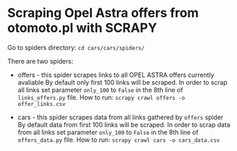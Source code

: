 # Scraping Opel Astra offers from otomoto.pl with SCRAPY

Go to spiders directory:
```cd cars/cars/spiders/```

There are two spiders:

- offers - this spider scrapes links to all OPEL ASTRA offers currently avaliable
By default only first 100 links will be scraped. In order to scrap all links set parameter ```only_100``` to ```False``` in the 8th line of ```links_offers.py``` file.
How to run:
```scrapy crawl offers -o offer_links.csv```

- cars - this spider scrapes data from all links gathered by ```offers``` spider
By default data from first 100 links will be scraped. In order to scrap data from all links set parameter ```only_100``` to ```False``` in the 8th line of ```offers_data.py``` file.
How to run:
```scrapy crawl cars -o cars_data.csv```
